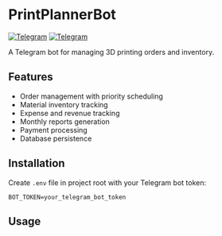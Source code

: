 # PrintPlannerBot
[![Telegram](https://img.shields.io/badge/our_tg_channel-blue)](https://t.me/binary_brigade)
[![Telegram](https://img.shields.io/badge/tg_bot-8A2BE2)](https://t.me/printplannerbot)

A Telegram bot for managing 3D printing orders and inventory.

## Features

- Order management with priority scheduling
- Material inventory tracking
- Expense and revenue tracking
- Monthly reports generation
- Payment processing
- Database persistence

## Installation
Create `.env` file in project root with your Telegram bot token:
```text
BOT_TOKEN=your_telegram_bot_token
```


## Usage

